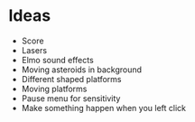 # Ideas

* Score
* Lasers
* Elmo sound effects
* Moving asteroids in background
* Different shaped platforms
* Moving platforms
* Pause menu for sensitivity
* Make something happen when you left click